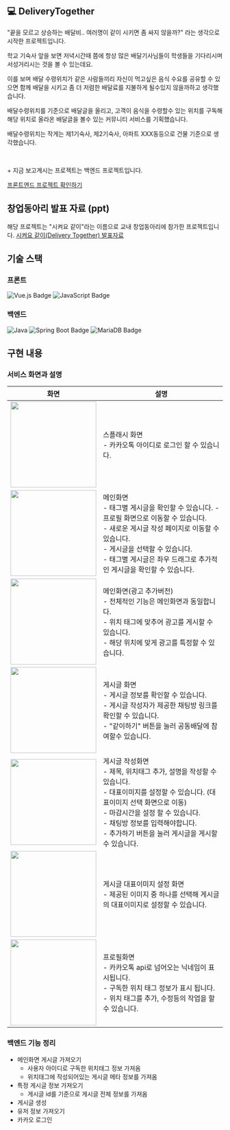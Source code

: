 ## 💻 DeliveryTogether
"끝을 모르고 상승하는 배달비.. 여러명이 같이 시키면 좀 싸지 않을까?" 라는 생각으로 시작한 프로젝트입니다. 

학교 기숙사 앞을 보면 저녁시간때 쯤에 항상 많은 배달기사님들이 학생들을 기다리시며 서성거리시는 것을 볼 수 있는데요.

이를 보며 배달 수령위치가 같은 사람들끼리 자신이 먹고싶은 음식 수요를 공유할 수 있으면 함께 배달을 시키고 좀 더 저렴한 배달료를 지불하게 될수있지 않을까하고 생각했습니다.

배달수령위치를 기준으로 배달글을 올리고, 고객이 음식을 수령할수 있는 위치를 구독해 해당 위치로 올라온 배달글을 볼수 있는 커뮤니티 서비스를 기획했습니다.

배달수령위치는 작게는 제1기숙사, 제2기숙사, 아파트 XXX동등으로 건물 기준으로 생각했습니다.

<br>

\+ 지금 보고계시는 프로젝트는 백엔드 프로젝트입니다.

<a href="https://github.com/nulzi/DeliveryTogether">프론트엔드 프로젝트 확인하기</a>


## 창업동아리 발표 자료 (ppt)
해당 프로젝트는 "시켜요 같이"라는 이름으로 교내 창업동아리에 참가한 프로젝트입니다. 
<a href="https://docs.google.com/presentation/d/11OoRDgAtzIqtacS5X96X_J99sTUDrZprmCIyf7hv0gY/edit?usp=sharing">시켜요 같이(Delivery Together) 발표자료</a>

## 기술 스택
### 프론트
![Vue.js Badge](https://img.shields.io/badge/Vue.js-4FC08D?logo=vuedotjs&logoColor=fff&style=flat)
![JavaScript Badge](https://img.shields.io/badge/JavaScript-F7DF1E?logo=javascript&logoColor=000&style=flat)

### 백엔드
![Java](https://img.shields.io/badge/Java-007396?style=flat&logo=Java&logoColor=white)
![Spring Boot Badge](https://img.shields.io/badge/Spring%20Boot-6DB33F?style=flat&logo=spring-boot&logoColor=white)
![MariaDB Badge](https://img.shields.io/badge/MariaDB-003545?logo=mariadb&logoColor=fff&style=flat)


## 구현 내용
### 서비스 화면과 설명
| 화면 | 설명 |
| ------ | ----- |
| <img src="https://github.com/RDDcat/DeliveryTogether/assets/55569476/97afdf05-48d0-40da-bcda-9110797d855e" width=200px> | 스플래시 화면 <br> - 카카오톡 아이디로 로그인 할 수 있습니다. |
| <img src="https://github.com/RDDcat/DeliveryTogether/assets/55569476/0fb00f08-a87e-4930-ab6a-ccf740998f2d" width=200px> | 메인화면 <br> - 태그별 게시글을 확인할 수 있습니다.  - 프로필 화면으로 이동할 수 있습니다. <br> - 새로운 게시글 작성 페이지로 이동할 수 있습니다. <br> - 게시글을 선택할 수 있습니다. <br> - 태그별 게시글은 좌우 드래그로 추가적인 게시글을 확인할 수 있습니다. |
| <img src="https://github.com/RDDcat/DeliveryTogether/assets/55569476/4433fde9-286c-4dc9-b157-642f597fac01" width=200px> | 메인화면(광고 추가버전) <br> - 전체적인 기능은 메인화면과 동일합니다. <br> - 위치 태그에 맞추어 광고를 게시할 수 있습니다. <br> - 해당 위치에 맞게 광고를 특정할 수 있습니다. |
| <img src="https://github.com/RDDcat/DeliveryTogether/assets/55569476/6966f4db-2e5f-4329-8485-610910352856" width=200px> | 게시글 화면 <br> - 게시글 정보를 확인할 수 있습니다. <br> - 게시글 작성자가 제공한 채팅방 링크를 확인할 수 있습니다. <br> - "같이하기" 버튼을 눌러 공동배달에 참여할수 있습니다. |
| <img src="https://github.com/RDDcat/DeliveryTogether/assets/55569476/b6ade545-dd29-4823-8b4a-ce05354906dd" width=200px> | 게시글 작성화면 <br> - 제목, 위치태그 추가, 설명을 작성할 수 있습니다. <br> - 대표이미지를 설정할 수 있습니다. (대표이미지 선택 화면으로 이동) <br> - 마감시간을 설정 할 수 있습니다. <br> - 채팅방 정보를 입력해야합니다. <br> - 추가하기 버튼을 눌러 게시글을 게시할 수 있습니다. |
| <img src="https://github.com/RDDcat/DeliveryTogether/assets/55569476/2058e9ea-115d-40e9-9ed9-30ac0636071f" width=200px> | 게시글 대표이미지 설정 화면 <br> - 제공된 이미지 중 하나를 선택해 게시글의 대표이미지로 설정할 수 있습니다. |
| <img src="https://github.com/RDDcat/DeliveryTogether/assets/55569476/73514145-d78e-4505-8de1-00622cc60f1c" width=200px> | 프로필화면 <br> - 카카오톡 api로 넘어오는 닉네임이 표시됩니다. <br> - 구독한 위치 태그 정보가 표시 됩니다. <br> - 위치 태그를 추가, 수정등의 작업을 할 수 있습니다.|


### 백엔드 기능 정리

+ 메인화면 게시글 가져오기
  + 사용자 아이디로 구독한 위치태그 정보 가져옴
  + 위치태그에 작성되어있는 게시글 메타 정보를 가져옴
+ 특정 게시글 정보 가져오기
  + 게시글 id를 기준으로 게시글 전체 정보를 가져옴
+ 게시글 생성
+ 유저 정보 가져오기
+ 카카오 로그인











